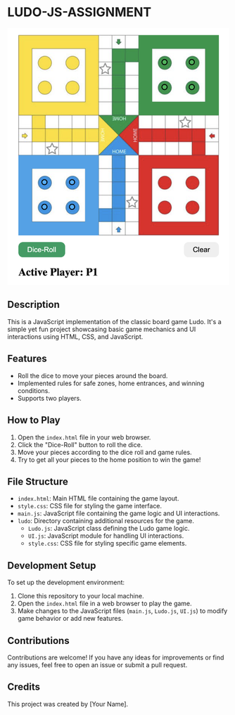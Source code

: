 # LUDO-JS-ASSIGNMENT

![Ludo Game Preview](ludo.png)

## Description

This is a JavaScript implementation of the classic board game Ludo. It's a simple yet fun project showcasing basic game mechanics and UI interactions using HTML, CSS, and JavaScript.

## Features

- Roll the dice to move your pieces around the board.
- Implemented rules for safe zones, home entrances, and winning conditions.
- Supports two players.

## How to Play

1. Open the `index.html` file in your web browser.
2. Click the "Dice-Roll" button to roll the dice.
3. Move your pieces according to the dice roll and game rules.
4. Try to get all your pieces to the home position to win the game!

## File Structure

- `index.html`: Main HTML file containing the game layout.
- `style.css`: CSS file for styling the game interface.
- `main.js`: JavaScript file containing the game logic and UI interactions.
- `ludo`: Directory containing additional resources for the game.
  - `Ludo.js`: JavaScript class defining the Ludo game logic.
  - `UI.js`: JavaScript module for handling UI interactions.
  - `style.css`: CSS file for styling specific game elements.

## Development Setup

To set up the development environment:

1. Clone this repository to your local machine.
2. Open the `index.html` file in a web browser to play the game.
3. Make changes to the JavaScript files (`main.js`, `Ludo.js`, `UI.js`) to modify game behavior or add new features.

## Contributions

Contributions are welcome! If you have any ideas for improvements or find any issues, feel free to open an issue or submit a pull request.

## Credits

This project was created by [Your Name].
